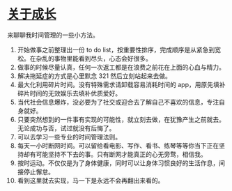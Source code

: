 # [关于成长](https://github.com/yihong0618/gitblog/issues/31)

来聊聊我时间管理的一些小方法。

1. 开始做事之前整理出一份 to do list，按重要性排序，完成顺序是从紧急到宽松。在杂乱的事物里能看到尽头，心态会好很多。
2. 做事的时候尽量认真，任何一次返工都是在浪费之前花在上面的心血与精力。
3. 解决拖延症的方式是心里默念 321 然后立刻站起来去做。
4. 最大化利用碎片时间。没有特殊需求请卸载容易消耗时间的 app，用原先填补碎片时间的无效娱乐去填补优质爱好。
5. 当代社会信息爆炸，没必要为了社交或迎合去了解自己不喜欢的信息，专注自身就好。
6. 只要突然想到的一件事有实现的可能性，就立刻去做，在犹豫产生之前就去。无论成功与否，试过就没有后悔了。
7. 可以去学习一些专业的时间管理法则。
8. 每天一小时断网时间。可以留给看电影、写作、看书、练琴等等你当下正在坚持却有可能坚持不下去的事。只有断网才能真正的心无旁骛，相信我。
9. 按时运动。不仅仅是为了身体健康，同时可以让身体习惯良好的生活作息，间接停止懈怠。
10. 看到这里就去实现，马一下是永远不会再翻出来看的。